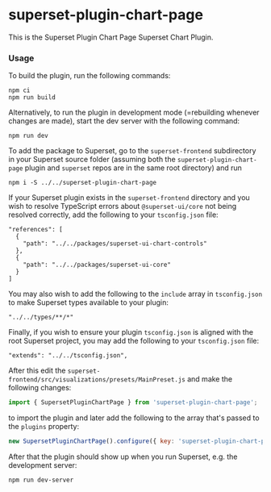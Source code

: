 # superset-plugin-chart-page

This is the Superset Plugin Chart Page Superset Chart Plugin.

### Usage

To build the plugin, run the following commands:

```
npm ci
npm run build
```

Alternatively, to run the plugin in development mode (=rebuilding whenever changes are made), start the dev server with the following command:

```
npm run dev
```

To add the package to Superset, go to the `superset-frontend` subdirectory in your Superset source folder (assuming both the `superset-plugin-chart-page` plugin and `superset` repos are in the same root directory) and run
```
npm i -S ../../superset-plugin-chart-page
```

If your Superset plugin exists in the `superset-frontend` directory and you wish to resolve TypeScript errors about `@superset-ui/core` not being resolved correctly, add the following to your `tsconfig.json` file:

```
"references": [
  {
    "path": "../../packages/superset-ui-chart-controls"
  },
  {
    "path": "../../packages/superset-ui-core"
  }
]
```

You may also wish to add the following to the `include` array in `tsconfig.json` to make Superset types available to your plugin:

```
"../../types/**/*"
```

Finally, if you wish to ensure your plugin `tsconfig.json` is aligned with the root Superset project, you may add the following to your `tsconfig.json` file:

```
"extends": "../../tsconfig.json",
```

After this edit the `superset-frontend/src/visualizations/presets/MainPreset.js` and make the following changes:

```js
import { SupersetPluginChartPage } from 'superset-plugin-chart-page';
```

to import the plugin and later add the following to the array that's passed to the `plugins` property:
```js
new SupersetPluginChartPage().configure({ key: 'superset-plugin-chart-page' }),
```

After that the plugin should show up when you run Superset, e.g. the development server:

```
npm run dev-server
```

